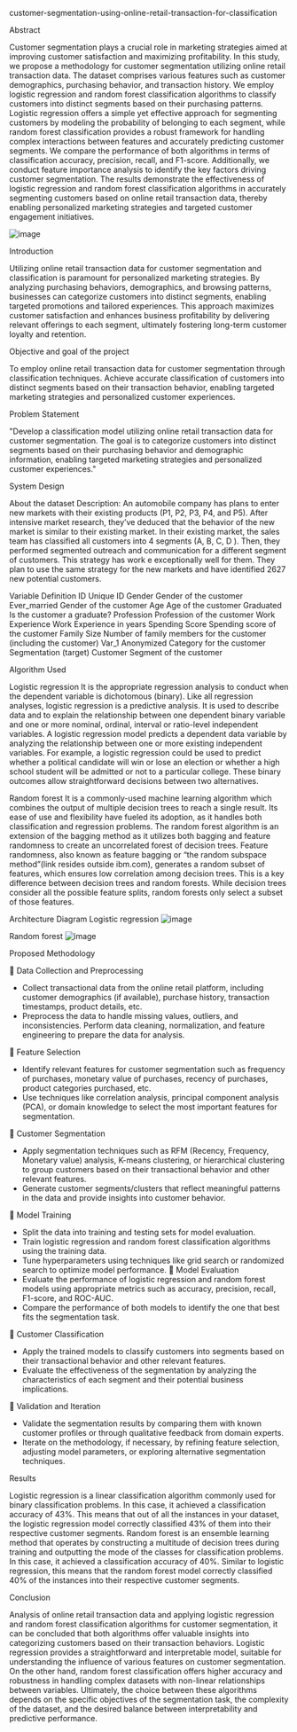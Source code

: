 customer-segmentation-using-online-retail-transaction-for-classification

 Abstract
 
 Customer segmentation plays a crucial role in marketing strategies aimed at improving customer satisfaction and maximizing profitability. In this study, we propose a methodology for customer segmentation utilizing online retail transaction data. The dataset comprises various features such as customer demographics, purchasing behavior, and transaction history. We employ logistic regression and random forest classification algorithms to classify customers into distinct segments based on their purchasing patterns. Logistic regression offers a simple yet effective approach for segmenting customers by modeling the probability of belonging to each segment, while random forest classification provides a robust framework for handling complex interactions between features and accurately predicting customer segments. We compare the performance of both algorithms in terms of classification accuracy, precision, recall, and F1-score. Additionally, we conduct feature importance analysis to identify the key factors driving customer segmentation. The results demonstrate the effectiveness of logistic regression and random forest classification algorithms in accurately segmenting customers based on online retail transaction data, thereby enabling personalized marketing strategies and targeted customer engagement initiatives.

![image](https://github.com/sandeepsai15634/customer-segmentation-using-online-retail-transaction-for-classification/assets/119305751/d35dbc52-92f0-4828-8767-aad78b396567)


Introduction

Utilizing online retail transaction data for customer segmentation and classification is paramount for personalized marketing strategies. By analyzing purchasing behaviors, demographics, and browsing patterns, businesses can categorize customers into distinct segments, enabling targeted promotions and tailored experiences. This approach maximizes customer satisfaction and enhances business profitability by delivering relevant offerings to each segment, ultimately fostering long-term customer loyalty and retention.

Objective and goal of the project

To employ online retail transaction data for customer segmentation through classification techniques. Achieve accurate classification of customers into distinct segments based on their transaction behavior, enabling targeted marketing strategies and personalized customer experiences.

Problem Statement

"Develop a classification model utilizing online retail transaction data for customer segmentation. The goal is to categorize customers into distinct segments based on their purchasing behavior and demographic information, enabling targeted marketing strategies and personalized customer experiences."

System Design

About the dataset 
Description:
An automobile company has plans to enter new markets with their existing products (P1, P2, P3, P4, and P5). After intensive market research, they’ve deduced that the behavior of the new market is similar to their existing market.
In their existing market, the sales team has classified all customers into 4 segments (A, B, C, D ). Then, they performed segmented outreach and communication for a different segment of customers. This strategy has work e exceptionally well for them. They plan to use the same strategy for the new markets and have identified 2627 new potential customers.

Variable 	Definition 
ID	Unique ID
Gender	Gender of the customer
Ever_married	Gender of the customer
Age	Age of the customer
Graduated	Is the customer a graduate?
Profession	Profession of the customer
Work Experience
	Work Experience in years
Spending Score	Spending score of the customer
Family Size	Number of family members for the customer (including the customer)
Var_1	Anonymized Category for the customer
Segmentation	(target) Customer Segment of the customer

Algorithm Used

Logistic regression
It is the appropriate regression analysis to conduct when the dependent variable is dichotomous (binary). Like all regression analyses, logistic regression is a predictive analysis. It is used to describe data and to explain the relationship between one dependent binary variable and one or more nominal, ordinal, interval or ratio-level independent variables.
A logistic regression model predicts a dependent data variable by analyzing the relationship between one or more existing independent variables. For example, a logistic regression could be used to predict whether a political candidate will win or lose an election or whether a high school student will be admitted or not to a particular college. These binary outcomes allow straightforward decisions between two alternatives.

Random forest
It is a commonly-used machine learning algorithm which combines the output of multiple decision trees to reach a single result. Its ease of use and flexibility have fueled its adoption, as it handles both classification and regression problems.
The random forest algorithm is an extension of the bagging method as it utilizes both bagging and feature randomness to create an uncorrelated forest of decision trees. Feature randomness, also known as feature bagging or “the random subspace method”(link resides outside ibm.com), generates a random subset of features, which ensures low correlation among decision trees. This is a key difference between decision trees and random forests. While decision trees consider all the possible feature splits, random forests only select a subset of those features.

Architecture Diagram
Logistic regression 
![image](https://github.com/sandeepsai15634/customer-segmentation-using-online-retail-transaction-for-classification/assets/119305751/8a1f3cfb-adc3-4dd9-8e5f-fd6d91dd7ea5)


Random forest 
![image](https://github.com/sandeepsai15634/customer-segmentation-using-online-retail-transaction-for-classification/assets/119305751/8a17299e-cb62-4800-8e29-b1f9678f71e1)

Proposed Methodology

	Data Collection and Preprocessing

-	Collect transactional data from the online retail platform, including customer demographics (if available), purchase history, transaction timestamps, product details, etc.
-	Preprocess the data to handle missing values, outliers, and inconsistencies. Perform data cleaning, normalization, and feature engineering to prepare the data for analysis.

	Feature Selection

-	Identify relevant features for customer segmentation such as frequency of purchases, monetary value of purchases, recency of purchases, product categories purchased, etc.
-	Use techniques like correlation analysis, principal component analysis (PCA), or domain knowledge to select the most important features for segmentation.


	Customer Segmentation

-	Apply segmentation techniques such as RFM (Recency, Frequency, Monetary value) analysis, K-means clustering, or hierarchical clustering to group customers based on their transactional behavior and other relevant features.
-	Generate customer segments/clusters that reflect meaningful patterns in the data and provide insights into customer behavior.

	Model Training

-	Split the data into training and testing sets for model evaluation.
-	Train logistic regression and random forest classification algorithms using the training data.
-	Tune hyperparameters using techniques like grid search or randomized search to optimize model performance.
	Model Evaluation
-	Evaluate the performance of logistic regression and random forest models using appropriate metrics such as accuracy, precision, recall, F1-score, and ROC-AUC.
-	Compare the performance of both models to identify the one that best fits the segmentation task.

	Customer Classification

-	Apply the trained models to classify customers into segments based on their transactional behavior and other relevant features.
-	Evaluate the effectiveness of the segmentation by analyzing the characteristics of each segment and their potential business implications.

	Validation and Iteration

-	Validate the segmentation results by comparing them with known customer profiles or through qualitative feedback from domain experts.
-	Iterate on the methodology, if necessary, by refining feature selection, adjusting model parameters, or exploring alternative segmentation techniques.

Results

Logistic regression is a linear classification algorithm commonly used for binary classification problems. In this case, it achieved a classification accuracy of 43%. This means that out of all the instances in your dataset, the logistic regression model correctly classified 43% of them into their respective customer segments.
Random forest is an ensemble learning method that operates by constructing a multitude of decision trees during training and outputting the mode of the classes for classification problems. In this case, it achieved a classification accuracy of 40%. Similar to logistic regression, this means that the random forest model correctly classified 40% of the instances into their respective customer segments.

Conclusion

Analysis of online retail transaction data and applying logistic regression and random forest classification algorithms for customer segmentation, it can be concluded that both algorithms offer valuable insights into categorizing customers based on their transaction behaviors. Logistic regression provides a straightforward and interpretable model, suitable for understanding the influence of various features on customer segmentation. On the other hand, random forest classification offers higher accuracy and robustness in handling complex datasets with non-linear relationships between variables. Ultimately, the choice between these algorithms depends on the specific objectives of the segmentation task, the complexity of the dataset, and the desired balance between interpretability and predictive performance.
